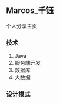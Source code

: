 ## Marcos_千钰

个人分享主页

### 技术

1. Java
2. 服务端开发
3. 数据库
4. 大数据



### [设计模式](design_patterns/introduction.md)

